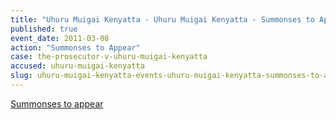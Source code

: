 ```yaml
---
title: "Uhuru Muigai Kenyatta - Uhuru Muigai Kenyatta - Summonses to Appear"
published: true
event_date: 2011-03-08
action: "Summonses to Appear"
case: the-prosecutor-v-uhuru-muigai-kenyatta
accused: uhuru-muigai-kenyatta
slug: uhuru-muigai-kenyatta-events-uhuru-muigai-kenyatta-summonses-to-appear
---
```


[Summonses to appear](http://www.icc-cpi.int/iccdocs/doc/doc1037052.pdf)

